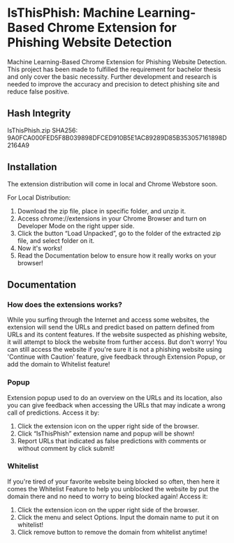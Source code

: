 # IsThisPhish: Machine Learning-Based Chrome Extension for Phishing Website Detection

Machine Learning-Based Chrome Extension for Phishing Website Detection. 
This project has been made to fulfilled the requirement for bachelor thesis and only cover the basic necessity.
Further development and research is needed to improve the accuracy and precision to detect phishing site and reduce false positive.

## Hash Integrity

IsThisPhish.zip
SHA256: 9A0FCA000FED5F8B039898DFCED910B5E1AC89289D85B353057161898D2164A9

## Installation

The extension distribution will come in local and Chrome Webstore soon. 

For Local Distribution:
1. Download the zip file, place in specific folder, and unzip it.
2. Access chrome://extensions in your Chrome Browser and turn on Developer Mode on the right upper side.
3. Click the button “Load Unpacked”, go to the folder of the extracted zip file, and select folder on it.
4. Now it's works!
5. Read the Documentation below to ensure how it really works on your browser!

## Documentation

### How does the extensions works?

While you surfing through the Internet and access some websites, the extension will send the URLs and predict based on pattern defined from URLs and its content features. If the website suspected as phishing website, it will attempt to block the website from further access. But don't worry! You can still access the website if you're sure it is not a phishing website using 'Continue with Caution' feature, give feedback through Extension Popup, or add the domain to Whitelist feature!

### Popup

Extension popup used to do an overview on the URLs and its location, also you can give feedback when accessing the URLs that may indicate a wrong call of predictions. Access it by:
1. Click the extension icon  on the upper right side of the browser.
2. Click “IsThisPhish” extension name and popup will be shown!
3. Report URLs that indicated as false predictions with comments or without comment by click submit!

### Whitelist

If you're tired of your favorite website being blocked so often, then here it comes the Whitelist Feature to help you unblocked the website by put the domain there and no need to worry to being blocked again! Access it:
1. Click the extension icon  on the upper right side of the browser.
2. Click the menu  and select Options. Input the domain name to put it on whitelist!
3. Click remove button  to remove the domain from whitelist anytime!